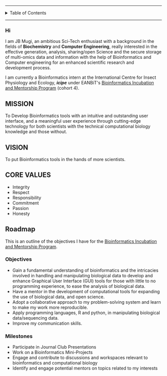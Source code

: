 
---
<details>
  <summary>Table of Contents</summary>
  
  * [Introduction](#hi)
  * [Mission](#mission)
  * [Vision](#vision)
  * [Core Values](#core-values)
  * [Roadmap](#roadmap)
</details>

---

### Hi 
I am JB Mugi, an ambitious Sci-Tech enthusiast with a background in the fields of **Biochemistry** and **Computer Engineering**, really interested in the effective generation, analysis, sharing/open Science and the secure storage of multi-omics data and information with the help of Bioinformatics and Computer engineering for an enhanced scientific research and development process.

I am currently a Bioinformatics intern at the International Centre for Insect Physiology and Ecology, **_icipe_** under EANBiT's [Bioinformatics Incubation and Mentorship Program](https://eanbit.icipe.org/?page_id=1664) (cohort 4).


## MISSION
To Develop Bioinformatics tools with an intuitive and outstanding user interface, and a meaningful user experience through cutting-edge technology  for both scientists with the technical computational biology knowledge and those without.

## VISION
To put Bioinformatics tools in the hands of more scientists.

## CORE VALUES
- Integrity
- Respect
- Responsibility
- Commitment
- Passion
- Honesty

## Roadmap
This is an outline of the objectives I have for the [Bioinformatics Incubation and Mentorship Program](https://eanbit.icipe.org/?page_id=1664).

### Objectives
* Gain a fundamental understanding of bioinformatics and the intricacies involved in handling and manipulating biological data to develop and enhance Graphical User Interface (GUI) tools for those with little to no programming experience, to ease the analysis of biological data.
* Have a mentor in the development of computational tools for expanding the use of biological data, and open science.
* Adopt a collaborative approach to my problem-solving system and learn to make my work more reproducible.
* Apply programming languages, R and python, in manipulating biological data/sequencing data.
* Improve my communication skills.

### Milestones
* Participate in Journal Club Presentations
* Work on a Bioinformatics Mini-Projects
* Engage and contribute to discussions and workspaces relevant to bioinformatics and computational biology
* Identify and engage potential mentors on topics related to my interests


